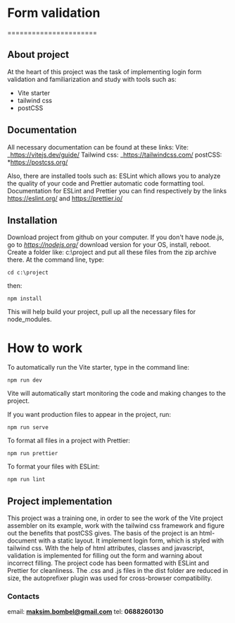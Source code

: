 # **Form validation**

======================

## **About project**

At the heart of this project was the task of implementing login form validation and familiarization
and study with tools such as:

- Vite starter
- tailwind css
- postCSS

## **Documentation**

All necessary documentation can be found at these links: Vite: _<https://vitejs.dev/guide/> Tailwind
css: _<https://tailwindcss.com/> postCSS: \*<https://postcss.org/>

Also, there are installed tools such as: ESLint which allows you to analyze the quality of your code
and Prettier automatic code formatting tool. Documentation for ESLint and Prettier you can find
respectively by the links <https://eslint.org/> and <https://prettier.io/>

## **Installation**

Download project from github on your computer. If you don't have node.js, go to
*https://nodejs.org/* download version for your OS, install, reboot. Create a folder like:
c:\project and put all these files from the zip archive there. At the command line, type:

```
cd c:\project
```

then:

```
npm install
```

This will help build your project, pull up all the necessary files for node_modules.

# **How to work**

To automatically run the Vite starter, type in the command line:

```
npm run dev
```

Vite will automatically start monitoring the code and making changes to the project.

If you want production files to appear in the project, run:

```
npm run serve
```

To format all files in a project with Prettier:

```
npm run prettier
```

To format your files with ESLint:

```
npm run lint
```

## **Project implementation**

This project was a training one, in order to see the work of the Vite project assembler on its
example, work with the tailwind css framework and figure out the benefits that postCSS gives. The
basis of the project is an html-document with a static layout. It implement login form, which is
styled with tailwind css. With the help of html attributes, classes and javascript, validation is
implemented for filling out the form and warning about incorrect filling. The project code has been
formatted with ESLint and Prettier for cleanliness. The .css and .js files in the dist folder are
reduced in size, the autoprefixer plugin was used for cross-browser compatibility.

### **Contacts**

email: **maksim.bombel@gmail.com** tel: **0688260130**

